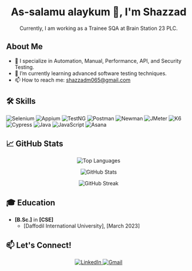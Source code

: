 <h1 align="center">As-salamu alaykum 👋, I'm Shazzad</h1>

<p align="center">
  Currently, I am working as a Trainee SQA at Brain Station 23 PLC.
</p>

## About Me
- 🔭 I specialize in Automation, Manual, Performance, API, and Security Testing.
- 🌱 I’m currently learning advanced software testing techniques.
- 📫 How to reach me: [shazzadm065@gmail.com](mailto:shazzadm065@gmail.com)

## 🛠️ Skills
<p align="left">
  <img src="https://img.shields.io/badge/Selenium-43B02A?style=for-the-badge&logo=selenium&logoColor=white" alt="Selenium" />
  <img src="https://img.shields.io/badge/Appium-41BDF5?style=for-the-badge&logo=appium&logoColor=white" alt="Appium" />
  <img src="https://img.shields.io/badge/TestNG-9D0F5C?style=for-the-badge&logo=testng&logoColor=white" alt="TestNG" />
  <img src="https://img.shields.io/badge/Postman-FF6C37?style=for-the-badge&logo=postman&logoColor=white" alt="Postman" />
  <img src="https://img.shields.io/badge/Newman-00BFFF?style=for-the-badge&logo=newman&logoColor=white" alt="Newman" />
  <img src="https://img.shields.io/badge/JMeter-D22128?style=for-the-badge&logo=apache-jmeter&logoColor=white" alt="JMeter" />
  <img src="https://img.shields.io/badge/K6-7D64FF?style=for-the-badge&logo=k6&logoColor=white" alt="K6" />
  <img src="https://img.shields.io/badge/Cypress-17202C?style=for-the-badge&logo=cypress&logoColor=white" alt="Cypress" />
  <img src="https://img.shields.io/badge/Java-007396?style=for-the-badge&logo=java&logoColor=white" alt="Java" />
  <img src="https://img.shields.io/badge/JavaScript-F7DF1E?style=for-the-badge&logo=javascript&logoColor=black" alt="JavaScript" />
  <img src="https://img.shields.io/badge/Asana-F06A6A?style=for-the-badge&logo=asana&logoColor=white" alt="Asana" />
</p>

## 📈 GitHub Stats
<p align="center">
  <img src="https://github-readme-stats.vercel.app/api/top-langs?username=SHAZZAD-BS1572&show_icons=true&locale=en&layout=compact" alt="Top Languages" />
</p>
<p align="center">
  <img src="https://github-readme-stats.vercel.app/api?username=SHAZZAD-BS1572&show_icons=true&locale=en" alt="GitHub Stats" />
</p>
<p align="center">
  <img src="https://github-readme-streak-stats.herokuapp.com/?user=SHAZZAD-BS1572&" alt="GitHub Streak" />
</p>

## 🎓 Education
- **[B.Sc.]** in **[CSE]**
  - [Daffodil International University], [March 2023]

## 📫 Let's Connect!
<p align="center">
  <a href="https://www.linkedin.com/in/md-shazzad-mia/">
    <img src="https://img.shields.io/badge/LinkedIn-0077B5?style=for-the-badge&logo=linkedin&logoColor=white" alt="LinkedIn"/>
  </a>
   <a href="mailto:shazzadm065@gmail.com">
    <img src="https://img.shields.io/badge/Gmail-D14836?style=for-the-badge&logo=gmail&logoColor=white" alt="Gmail"/>
  </a>
</p>
